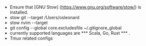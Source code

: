 - Ensure that [GNU Stow] (https://www.gnu.org/software/stow/) is installed.
- stow git --target /Users/osleonard
- stow nvim --target <home-directory>
- git config --global core.excludesfile ~/.gitignore_global 
- currently supported languages are *** Scala, Go, Rust *** .
- Tmux related configs
